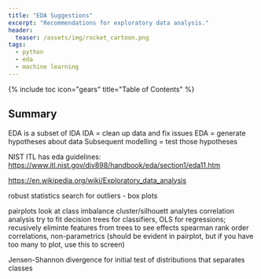 ```yaml
---
title: "EDA Suggestions"
excerpt: "Recommendations for exploratory data analysis."
header:
  teaser: /assets/img/rocket_cartoon.png
tags:
  - python
  - eda
  - machine learning
---
```


{% include toc icon="gears" title="Table of Contents" %}

## Summary

EDA is a subset of IDA
IDA = clean up data and fix issues
EDA = generate hypotheses about data
Subsequent modelling = test those hypotheses

NIST ITL has eda guidelines: https://www.itl.nist.gov/div898/handbook/eda/section1/eda11.htm

https://en.wikipedia.org/wiki/Exploratory_data_analysis

robust statistics
search for outliers - box plots

pairplots
look at class imbalance
cluster/silhouett analytes
correlation analysis
try to fit decision trees for classifiers, OLS for regressions; recusively eliminte features from trees to see effects
spearman rank order correlations, non-parametrics (should be evident in pairplot, but if you have too many to plot, use this to screen)

Jensen-Shannon divergence for initial test of distributions that separates classes


